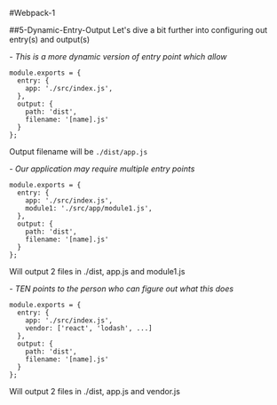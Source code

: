 #Webpack-1

##5-Dynamic-Entry-Output
Let's dive a bit further into configuring out entry(s) and output(s)

*- This is a more dynamic version of entry point which allow*
```
module.exports = {
  entry: {
    app: './src/index.js',
  },
  output: {
    path: 'dist',
    filename: '[name].js'
  }
};
```
Output filename will be `./dist/app.js`

*- Our application may require multiple entry points*
```
module.exports = {
  entry: {
    app: './src/index.js',
    module1: './src/app/module1.js',
  },
  output: {
    path: 'dist',
    filename: '[name].js'
  }
};
```
Will output 2 files in ./dist, app.js and module1.js

*- TEN points to the person who can figure out what this does*
```
module.exports = {
  entry: {
    app: './src/index.js',
    vendor: ['react', 'lodash', ...]
  },
  output: {
    path: 'dist',
    filename: '[name].js'
  }
};
```
Will output 2 files in ./dist, app.js and vendor.js
